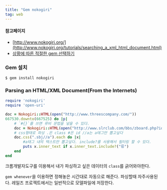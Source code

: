 ```yaml
---
title: "Gem nokogiri"
tag: web
---
```


#### 참고페이지
- [http://www.nokogiri.org/](http://www.nokogiri.org/tutorials/searching_a_xml_html_document.html)
- [상황에 따른 적절한 gem 선택하기](https://stackoverflow.com/questions/4981379/what-are-some-good-ruby-based-web-crawlers)

### Gem 설치

```
$ gem install nokogiri
```

### Parsing an HTML/XML Document(From the Internets)
```ruby
require 'nokogiri'
require 'open-uri'

doc = Nokogiri::HTML(open("http://www.threescompany.com/"))
667530.downto(667525) do |p|
	# `#{}`를 쓰면 루비 문법을 넣을 수 있다.
	doc = Nokogiri::HTML(open("http://www.slrclub.com/bbs/zboard.php?id=free&page=#{p}"))
	# css형태로 파싱 .은 class #은 id //a는 a태그만 뽑고싶다
	doc.css(".sbj//a").each do |x|
		#a태그 내의 텍스트만 뽑고싶다. include?를 사용해서 필터링 할 수 있다.
		puts x.inner_text if x.inner_text.include?("류")
	end
end
```

크롬개발자도구를 이용해서 내가 파싱하고 싶은 데이터의 `class`를 긁어와야한다.

`gem whenever`을 이용하면 정해놓은 시간대로 자동으로 해준다. 파싱할때 자주사용된다.
레일즈 프로젝트에서는 일반적으로 모델파일에 저장한다.


